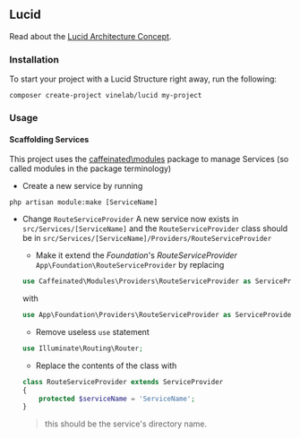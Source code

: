 ## Lucid

Read about the [Lucid Architecture Concept](https://medium.com/vine-lab/the-lucid-architecture-concept-ad8e9ed0258f).

### Installation
To start your project with a Lucid Structure right away, run the following:

```
composer create-project vinelab/lucid my-project
```

### Usage

#### Scaffolding Services
This project uses the [caffeinated\modules](https://github.com/caffeinated/modules)
package to manage Services (so called modules in the package terminology)

- Create a new service by running
```
php artisan module:make [ServiceName]
```

- Change `RouteServiceProvider`
A new service now exists in `src/Services/[ServiceName]` and the `RouteServiceProvider` class
should be in `src/Services/[ServiceName]/Providers/RouteServiceProvider`

    - Make it extend the *Foundation*'s *RouteServiceProvider* `App\Foundation\RouteServiceProvider`
    by replacing
    ```php
    use Caffeinated\Modules\Providers\RouteServiceProvider as ServiceProvider;
    ```
    with
    ```php
    use App\Foundation\Providers\RouteServiceProvider as ServiceProvider;
    ```
    - Remove useless `use` statement
    ```php
    use Illuminate\Routing\Router;
    ```
    - Replace the contents of the class with
    ```php
    class RouteServiceProvider extends ServiceProvider
    {
        protected $serviceName = 'ServiceName';
    }
    ```
    > this should be the service's directory name.
